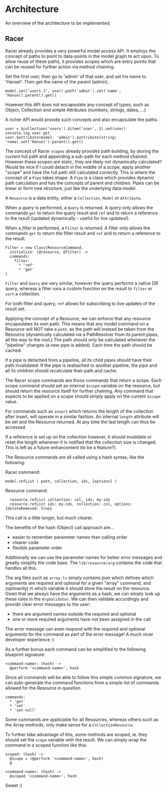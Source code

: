 # Architecture

An overview of the architecture to be implemented.

## Racer

Racer already provides a very powerful model access API.
It employs the concept of paths to point to data-points in the model graph to act upon.
To allow reuse of these paths, it provides scopes which are entry points that can be reused for further action
via method chaining.

Set the first user, then go to 'admin' of that user, and set his name to 'Hansel'. Then get the name of the parent (admin).

`model.set('users.1', user).path('admin').set('name', 'Hansel).parent().get()`

However this API does not encapsulate any concept of types, such as Object, Collection and
simple Attributes (numbers, strings, dates, ...)

A richer API would provide such concepts and also encapsulate the paths.

```
user = $collection('users').$item('user', 1).set(user)
console.log user.get
user.$attribute(model: 'admin').$attribute(string: 'name).set('Hansel').parent().get()
```

The concept of Racer `scopes` already provides path building, by storing the current full path and appending a sub-path
 for each method chained. However these scopes are static, they are likely not dynamically calculated?
Would be nice if I could detach in the middle of a scope, apply another "scope" and have the full path still calculated
correctly. This is where the concept of a `Pipe` takes shape.
A `Pipe` is a class which provides dynamic path calculation and has the concepts of parent and children.
Pipes can be linear or form tree structure, just like the underlying data model.

A `Resource` is a data entity, either a `Collection`, `Model` or `Attribute`.

When a *query* is performed, a `Query` is returned. A query only allows the commands `get` to return the query result
and `ref` and to return a reference to the result (updated dynamically - useful for live updates!).

When a *filter* is performed, a `Filter` is returned. A filter only allows the commands `get` to return the filter result
and `ref` and to return a reference to the result.

```
Filter = new Class(ResourceCommand,
  initialize: (@resource, @filter) ->
  commands:
    filter:
      * 'ref'
      * 'get'
)
```

`Filter` and `Query` are very similar, however the query performs a native DB query, whereas a filter runs
a custom function on the result to `filter` or `sort` a collection.

For both filter and query, `ref` allows for subscribing to live updates of the result set.

Applying the concept of a Resource, we can enforce that any resource encapsulates its own path.
This means that any model command on a Resource will NOT take a `path`, as the path will instead be taken
from the Resource (dynamically calculated via a PathResolver from its parent pipes, all the way to the root.)
The path should only be calculated whenever the "pipeline" changes (a new pipe is added).
Each time the path should be cached.

If a pipe is detached from a pipeline, all its child pipes should have their path invalidated.
If the pipe is reattached to another pipeline, the pipe and all its children should recalculate their path and cache.

The Racer scope commands are those commands that return a scope. Each scope command should set an internal
`$scope` variable on the resource, but should return the resource itself for further chaining.
Any command that expects to be applied on a scope should simply apply on the current `$scope` value.

For commands such as `insert` which returns the length of the collection after insert, will operate in a similar fashion.
An internal `length` attribute will be set and the Resource returned. At any time the last length can thus be accessed.

If a reference is set up on the collection however, it should invalidate or reset the length whenever
it is notified that the collection size is changed. This is left as a future enhancement (to be a feature?).

The Resource commands are all called using a hash syntax, like the following:

Racer command:

`model.refList ( path, collection, ids, [options] )`

Resource command:

```
  resource.refList collection: col, ids: my-ids
  resource.refList ids: my-ids, collection: col, options: {deleteRemoved: true}
```

This call is a little longer, but much clearer.

The benefits of the hash (Object) call approach are...

- easier to remember parameter names than calling order
- clearer code
- flexible parameter order

Additionally we can use the parameter names for better error messages and greatly simplify the code base.
The `lib/resource/arg` contains the code that handles all this.

The arg files such as `array.ls` simply contains json which defines which arguments are required and optional
for a given "array" command, and (optioanlly) in which variable it should store the result on the resource.
Given that we always have the arguments as a hash, we can simply look up these rules in the `ArgValidator`.
We can then validate accordingly and provide clear error messages to the user:

- there are argument names outside the required and optional
- one or more required arguments have not been assigned in the call

The error message can even respond with the required and optional arguments for the command as part of the error message!
A much nicer developer experience :)

As a further bonus each command can be simplified to the following blueprint signature:

```
<command-name>: (hash) ->
  @perform '<command-name>', hash
```

Since all commands will be able to follow this simple common signature, we can auto-generate the command functions
from a simple list of commands allowed for the Resource in question.

```
commands:
  * 'get'
  * 'set'
  * 'set-null'
```

Some commands are applicable for all Resources, whereas others such as the Array methods,
only make sense for a `CollectionResource`.

To further take advantage of this, some methods are scoped, ie. they should set the `scope` variable with the result.
We can simply wrap the command in a scoped function like this:

```
scoped: (hash) ->
  @scope = (@perform '<command-name>', hash)
  @

<command-name>: (hash) ->
  @scoped '<command-name>', hash
```

Sweet :)






